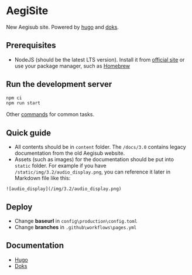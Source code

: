 AegiSite
========

New Aegisub site. Powered by [hugo](https://gohugo.io/) and [doks](https://getdoks.org/).

## Prerequisites

- NodeJS (should be the latest LTS version). Install it from [official site](https://nodejs.org/en/) or use your package manager, such as [Homebrew](https://brew.sh/)

## Run the development server

```bash
npm ci
npm run start
```

Other [commands](https://getdoks.org/docs/prologue/commands/) for common tasks.

## Quick guide

- All contents should be in `content` folder. The `/docs/3.0` contains legacy documentation from the old Aegisub website.
- Assets (such as images) for the documentation should be put into `static` folder. For example if you have `/static/img/3.2/audio_display.png`, you can reference it later in Markdown file like this:

```
![audio_display](/img/3.2/audio_display.png)
```

## Deploy

+ Change **baseurl** in `config\production\config.toml`
+ Change **branches** in `.github\workflows\pages.yml`

## Documentation

- [Hugo](https://gohugo.io/documentation/)
- [Doks](https://getdoks.org/)
